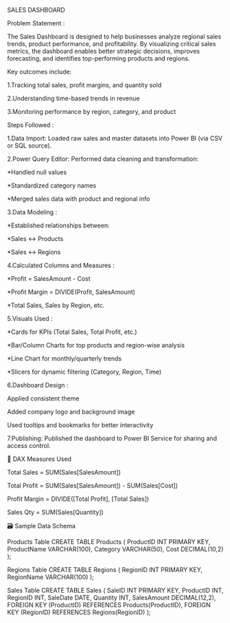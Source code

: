 SALES DASHBOARD

Problem Statement :

The Sales Dashboard is designed to help businesses analyze regional sales trends, product performance, and profitability. By visualizing critical sales metrics, the dashboard enables better strategic decisions, improves forecasting, and identifies top-performing products and regions.

Key outcomes include:

1.Tracking total sales, profit margins, and quantity sold

2.Understanding time-based trends in revenue

3.Monitoring performance by region, category, and product

Steps Followed :

1.Data Import: Loaded raw sales and master datasets into Power BI (via CSV or SQL source).

2.Power Query Editor: Performed data cleaning and transformation:

*Handled null values

*Standardized category names

*Merged sales data with product and regional info

3.Data Modeling :

*Established relationships between:

*Sales ↔ Products

*Sales ↔ Regions

4.Calculated Columns and Measures :

*Profit = SalesAmount - Cost

*Profit Margin = DIVIDE(Profit, SalesAmount)

*Total Sales, Sales by Region, etc.

5.Visuals Used :

*Cards for KPIs (Total Sales, Total Profit, etc.)

*Bar/Column Charts for top products and region-wise analysis

*Line Chart for monthly/quarterly trends

*Slicers for dynamic filtering (Category, Region, Time)

6.Dashboard Design :

Applied consistent theme

Added company logo and background image

Used tooltips and bookmarks for better interactivity

7.Publishing: Published the dashboard to Power BI Service for sharing and access control.

🧮 DAX Measures Used

Total Sales = SUM(Sales[SalesAmount])

Total Profit = SUM(Sales[SalesAmount]) - SUM(Sales[Cost])

Profit Margin = DIVIDE([Total Profit], [Total Sales])

Sales Qty = SUM(Sales[Quantity])

🗃️ Sample Data Schema

Products Table CREATE TABLE Products ( ProductID INT PRIMARY KEY, ProductName VARCHAR(100), Category VARCHAR(50), Cost DECIMAL(10,2) );

Regions Table CREATE TABLE Regions ( RegionID INT PRIMARY KEY, RegionName VARCHAR(100) );

Sales Table CREATE TABLE Sales ( SaleID INT PRIMARY KEY, ProductID INT, RegionID INT, SaleDate DATE, Quantity INT, SalesAmount DECIMAL(12,2), FOREIGN KEY (ProductID) REFERENCES Products(ProductID), FOREIGN KEY (RegionID) REFERENCES Regions(RegionID) );
